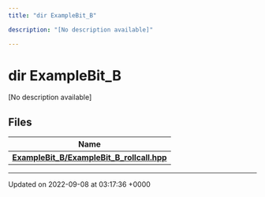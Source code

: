 ```yaml
---
title: "dir ExampleBit_B"

description: "[No description available]"

---
```


# dir ExampleBit_B

[No description available]

## Files

| Name           |
| -------------- |
| **[ExampleBit_B/ExampleBit_B_rollcall.hpp](/documentation/code/files/examplebit__b__rollcall_8hpp/#file-examplebit-b-examplebit-b-rollcall-hpp)**  |






-------------------------------

Updated on 2022-09-08 at 03:17:36 +0000
